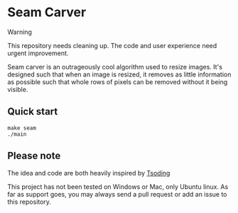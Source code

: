 # Seam Carver

> [!WARNING]
> This repository needs cleaning up. The code and user experience need urgent improvement.

Seam carver is an outrageously cool algorithm used to resize images. It's designed such that when an image is resized, it removes as little information as possible such that whole rows of pixels can be removed without it being visible.

## Quick start

```
make seam
./main
```

## Please note

The idea and code are both heavily inspired by [Tsoding](https://github.com/tsoding/seam-carving)

This project has not been tested on Windows or Mac, only Ubuntu linux. As far as support goes, you may always send a pull request or add an issue to this repository.
